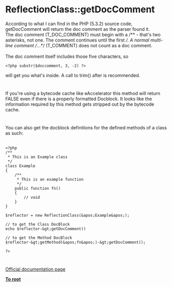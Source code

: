 # ReflectionClass::getDocComment



According to what I can find in the PHP (5.3.2) source code, getDocComment will return the doc comment as the parser found it.<br>The doc comment (T_DOC_COMMENT) must begin with a /** - that&apos;s two asterisks, not one. The comment continues until the first */. A normal multi-line comment /*...*/ (T_COMMENT) does not count as a doc comment.<br><br>The doc comment itself includes those five characters, so 

```
<?php substr($doccomment, 3, -2) ?>
```
 will get you what&apos;s inside. A call to trim() after is recommended.  

#

If you&apos;re using a bytecode cache like eAccelerator this method will return FALSE even if there is a properly formatted Docblock. It looks like the information required by this method gets stripped out by the bytecode cache.  

#

You can also get the docblock definitions for the defined methods of a class as such:<br><br>

```
<?php
/**
 * This is an Example class
 */
class Example
{
    /**
     * This is an example function
     */
    public function fn() 
    {
        // void
    }
}

$reflector = new ReflectionClass(&apos;Example&apos;);

// to get the Class DocBlock
echo $reflector-&gt;getDocComment()

// to get the Method DocBlock
$reflector-&gt;getMethod(&apos;fn&apos;)-&gt;getDocComment();

?>
```
  

#

[Official documentation page](https://www.php.net/manual/en/reflectionclass.getdoccomment.php)

**[To root](/README.md)**